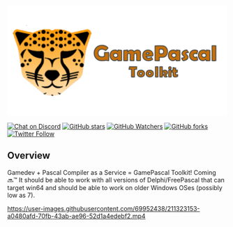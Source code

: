 <a href="https://gamepascal.org" target="_blank">![GamePascal Logo](media/logo.png)</a>

[![Chat on Discord](https://img.shields.io/discord/754884471324672040.svg?logo=discord)](https://discord.gg/tPWjMwK) [![GitHub stars](https://img.shields.io/github/stars/tinyBigGAMES/GamePascal?style=social)](https://github.com/tinyBigGAMES/GamePascal/stargazers) [![GitHub Watchers](https://img.shields.io/github/watchers/tinyBigGAMES/GamePascal?style=social)](https://github.com/tinyBigGAMES/GamePascal/network/members) [![GitHub forks](https://img.shields.io/github/forks/tinyBigGAMES/GamePascal?style=social)](https://github.com/tinyBigGAMES/GamePascal/network/members)
[![Twitter Follow](https://img.shields.io/twitter/follow/tinyBigGAMES?style=social)](https://twitter.com/tinyBigGAMES)

## Overview
Gamedev + Pascal Compiler as a Service = GamePascal Toolkit! Coming 🔜™ 
It should be able to work with all versions of Delphi/FreePascal that can target win64 and should be able to work on older Windows OSes (possibly low as 7).

https://user-images.githubusercontent.com/69952438/211323153-a0480afd-70fb-43ab-ae96-52d1a4edebf2.mp4

